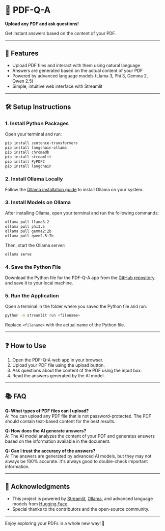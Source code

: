 # 📄 PDF-Q-A

**Upload any PDF and ask questions!**  

Get instant answers based on the content of your PDF.

---

## 🚀 Features

- Upload PDF files and interact with them using natural language
- Answers are generated based on the actual content of your PDF
- Powered by advanced language models (Llama 3, Phi 3, Gemma 2, Qwen 2.5)
- Simple, intuitive web interface with Streamlit

---

## 🛠️ Setup Instructions

### 1. Install Python Packages

Open your terminal and run:

```bash
pip install sentence-transformers
pip install langchain-ollama
pip install chromadb
pip install streamlit
pip install PyPDF2
pip install langchain
```

### 2. Install Ollama Locally

Follow the [Ollama installation guide](https://docs.ollama.com/installation) to install Ollama on your system.

### 3. Install Models on Ollama

After installing Ollama, open your terminal and run the following commands:

```bash
ollama pull llama3.2
ollama pull phi3.5
ollama pull gemma2:2b
ollama pull qwen2.5:7b
```

Then, start the Ollama server:

```bash
ollama serve
```

### 4. Save the Python File

Download the Python file for the PDF-Q-A app from the [GitHub repository](https://github.com/your-repo/pdf-q-a) and save it to your local machine.

### 5. Run the Application

Open a terminal in the folder where you saved the Python file and run:

```bash
python -m streamlit run <filename>
```

Replace `<filename>` with the actual name of the Python file.

---

## ❓ How to Use

1. Open the PDF-Q-A web app in your browser.
2. Upload your PDF file using the upload button.
3. Ask questions about the content of the PDF using the input box.
4. Read the answers generated by the AI model.

---

## 📚 FAQ

**Q: What types of PDF files can I upload?**  
A: You can upload any PDF file that is not password-protected. The PDF should contain text-based content for the best results.

**Q: How does the AI generate answers?**  
A: The AI model analyzes the content of your PDF and generates answers based on the information available in the document.

**Q: Can I trust the accuracy of the answers?**  
A: The answers are generated by advanced AI models, but they may not always be 100% accurate. It's always good to double-check important information.

---



## 🎉 Acknowledgments

- This project is powered by [Streamlit](https://streamlit.io/), [Ollama](https://ollama.com/), and advanced language models from [Hugging Face](https://huggingface.co/).
- Special thanks to the contributors and the open-source community.

---



Enjoy exploring your PDFs in a whole new way! 🚀
